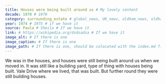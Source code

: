 ```yaml
---
title: Houses were being built around us # My lovely content
decade: 1970 # 1970
category: surrounding_estate # global_news, UK_news, oldham_news, oldham_history, towers, surrounding_estate # Always exactly one category
year: 1974 # 1975 # if we have it
source: Paula # Sheila # If we have it
link: # https://wikipedia.org/dsdsadsa # If we have it
image_alt: # If there is one
image_caption: # If there is one
image_path: # If there is one, should be colocated with the index.md file in the folder
---
```


We was in the houses, and houses were still being built around us when we moved in. It was still like a building yard, type of thing with houses being built. Vale Drive where we lived, that was built. But further round they were still building houses.
